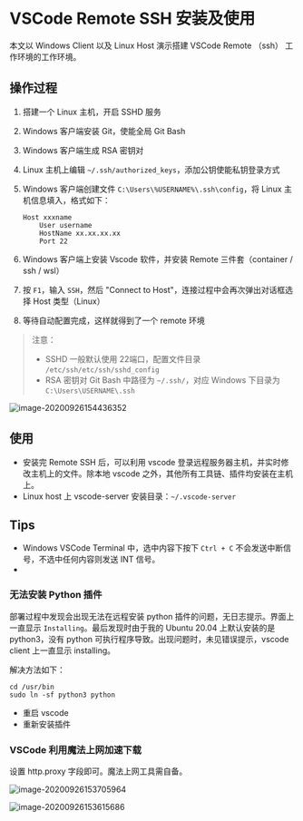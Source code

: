 # VSCode Remote SSH 安装及使用

本文以 Windows Client 以及 Linux Host 演示搭建 VSCode Remote （ssh） 工作环境的工作环境。

## 操作过程

1. 搭建一个 Linux 主机，开启 SSHD 服务

2. Windows 客户端安装 Git，使能全局 Git Bash

3. Windows 客户端生成 RSA 密钥对

4. Linux 主机上编辑 `~/.ssh/authorized_keys`，添加公钥使能私钥登录方式

5. Windows 客户端创建文件 `C:\Users\%USERNAME%\.ssh\config`，将 Linux 主机信息填入，格式如下：

    ```
    Host xxxname
        User username
        HostName xx.xx.xx.xx
        Port 22
    ```

6. Windows 客户端上安装 Vscode 软件，并安装 Remote 三件套（container / ssh / wsl）

7. 按 `F1`，输入 `SSH`，然后 "Connect to Host"，连接过程中会再次弹出对话框选择 Host 类型（Linux）

8. 等待自动配置完成，这样就得到了一个 remote 环境 

> 注意：
>
> - SSHD 一般默认使用 22端口，配置文件目录 `/etc/ssh/etc/ssh/sshd_config`
> - RSA 密钥对 Git Bash 中路径为 `~/.ssh/`，对应 Windows 下目录为 `C:\Users\USERNAME\.ssh`

![image-20200926154436352](https://img.juzuq.com/20200926-154438-909.png)

## 使用

- 安装完 Remote SSH 后，可以利用 vscode 登录远程服务器主机，并实时修改主机上的文件。除本地 vscode 之外，其他所有工具链、插件均安装在主机上。
- Linux host 上 vscode-server 安装目录：`~/.vscode-server`

## Tips

- Windows VSCode  Terminal 中，选中内容下按下 `Ctrl + C` 不会发送中断信号，不选中任何内容则发送 INT 信号。
- 

### 无法安装 Python 插件

部署过程中发现会出现无法在远程安装 python 插件的问题，无日志提示。界面上一直显示 `Installing`。最后发现时由于我的 Ubuntu 20.04 上默认安装的是 python3，没有 python 可执行程序导致。出现问题时，未见错误提示，vscode client 上一直显示 installing。

解决方法如下：

```
cd /usr/bin
sudo ln -sf python3 python
```

- 重启 vscode 
- 重新安装插件

### VSCode 利用魔法上网加速下载

设置 http.proxy 字段即可。魔法上网工具需自备。

![image-20200926153705964](https://img.juzuq.com/20200926-153709-043.png)

![image-20200926153615686](https://img.juzuq.com/20200926-153618-917.png)

